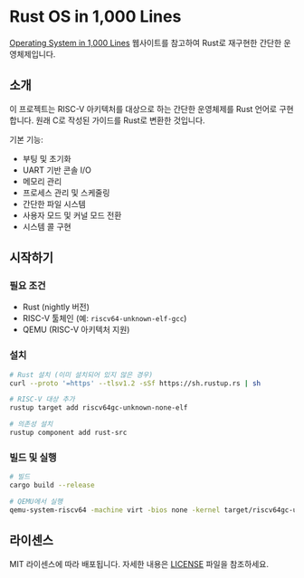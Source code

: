 # Rust OS in 1,000 Lines

[Operating System in 1,000 Lines](https://operating-system-in-1000-lines.vercel.app/en/) 웹사이트를 참고하여 Rust로 재구현한 간단한 운영체제입니다.

## 소개

이 프로젝트는 RISC-V 아키텍처를 대상으로 하는 간단한 운영체제를 Rust 언어로 구현합니다. 원래 C로 작성된 가이드를 Rust로 변환한 것입니다.

기본 기능:
- 부팅 및 초기화
- UART 기반 콘솔 I/O
- 메모리 관리
- 프로세스 관리 및 스케줄링
- 간단한 파일 시스템
- 사용자 모드 및 커널 모드 전환
- 시스템 콜 구현

## 시작하기

### 필요 조건

- Rust (nightly 버전)
- RISC-V 툴체인 (예: `riscv64-unknown-elf-gcc`)
- QEMU (RISC-V 아키텍처 지원)

### 설치

```bash
# Rust 설치 (이미 설치되어 있지 않은 경우)
curl --proto '=https' --tlsv1.2 -sSf https://sh.rustup.rs | sh

# RISC-V 대상 추가
rustup target add riscv64gc-unknown-none-elf

# 의존성 설치
rustup component add rust-src
```

### 빌드 및 실행

```bash
# 빌드
cargo build --release

# QEMU에서 실행
qemu-system-riscv64 -machine virt -bios none -kernel target/riscv64gc-unknown-none-elf/release/rust-os-1000-lines -nographic
```

## 라이센스

MIT 라이센스에 따라 배포됩니다. 자세한 내용은 [LICENSE](LICENSE) 파일을 참조하세요. 
